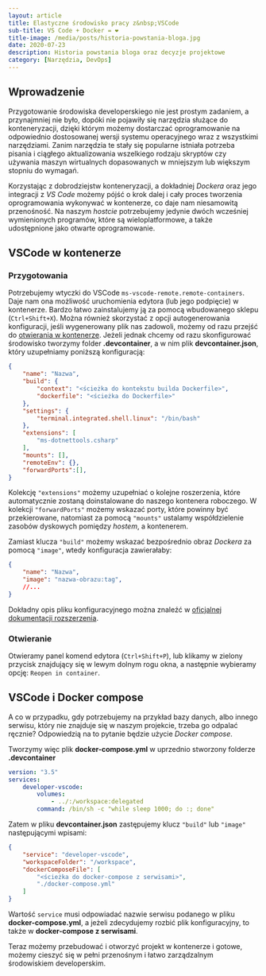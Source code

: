 ```yaml
---
layout: article
title: Elastyczne środowisko pracy z&nbsp;VSCode
sub-title: VS Code + Docker = ❤️
title-image: /media/posts/historia-powstania-bloga.jpg
date: 2020-07-23
description: Historia powstania bloga oraz decyzje projektowe
category: [Narzędzia, DevOps]
---
```


## Wprowadzenie

Przygotowanie środowiska developerskiego nie jest prostym zadaniem, a przynajmniej nie było, dopóki nie pojawiły się narzędzia służące do konteneryzacji,
dzięki którym możemy dostarczać oprogramowanie na odpowiednio dostosowanej wersji systemu operacyjnego wraz z wszystkimi narzędziami.
Zanim narzędzia te stały się popularne istniała potrzeba pisania i ciągłego aktualizowania wszelkiego rodzaju skryptów czy używania maszyn wirtualnych dopasowanych w mniejszym lub większym stopniu do wymagań.

Korzystając z dobrodziejstw konteneryzacji, a dokładniej *Dockera* oraz jego integracji z *VS Code* możemy pójść o krok dalej i cały proces tworzenia oprogramowania wykonywać w kontenerze, co daje nam niesamowitą przenośność.
Na naszym *hostcie* potrzebujemy jedynie dwóch wcześniej wymienionych programów, które są wieloplatformowe, a także udostępnione jako otwarte oprogramowanie.

## VSCode w kontenerze

### Przygotowania
Potrzebujemy wtyczki do VSCode `ms-vscode-remote.remote-containers`. Daje nam ona możliwość uruchomienia edytora (lub jego podpięcie) w kontenerze. Bardzo łatwo zainstalujemy ją za pomocą wbudowanego sklepu (`Ctrl+Shift+X`).
Można również skorzystać z opcji autogenerowania konfiguracji, jeśli wygenerowany plik nas zadowoli, możemy od razu przejść do [otwierania w kontenerze](#otwieranie).
Jeżeli jednak chcemy od razu skonfigurować środowisko tworzymy folder **.devcontainer**, a w nim plik **devcontainer.json**, który uzupełniamy poniższą konfiguracją:

```json
{
    "name": "Nazwa",
    "build": {
        "context": "<ścieżka do kontekstu builda Dockerfile>",
        "dockerfile": "<ścieżka do Dockerfile>"
    },
    "settings": {
        "terminal.integrated.shell.linux": "/bin/bash"
    },
    "extensions": [
        "ms-dotnettools.csharp"
    ],
    "mounts": [],
    "remoteEnv": {},
    "forwardPorts":[],
}
```

Kolekcję `"extensions"` możemy uzupełniać o kolejne roszerzenia, które automatycznie zostaną doinstalowane do naszego kontenera roboczego. W kolekcji `"forwardPorts"` możemy wskazać porty, które powinny być przekierowane, natomiast za pomocą `"mounts"` ustalamy współdzielenie zasobów dyskowych pomiędzy *hostem*, a kontenerem.

Zamiast klucza `"build"` możemy wskazać bezpośrednio obraz *Dockera* za pomocą `"image"`, wtedy konfiguracja zawierałaby:
```json
{
    "name": "Nazwa",
    "image": "nazwa-obrazu:tag",
    //... 
}
```

Dokładny opis pliku konfiguracyjnego można znaleźć w [oficjalnej dokumentacji rozszerzenia](https://code.visualstudio.com/docs/remote/devcontainerjson-reference).

### Otwieranie
Otwieramy panel komend edytora (`Ctrl+Shift+P`), lub klikamy w zielony przycisk znajdujący się w lewym dolnym rogu okna, a następnie wybieramy opcję: `Reopen in container`.

## VSCode i Docker compose
A co w przypadku, gdy potrzebujemy na przykład bazy danych, albo innego serwisu, który nie znajduje się w naszym projekcie, trzeba go odpalać ręcznie?
Odpowiedzią na to pytanie będzie użycie *Docker compose*.

Tworzymy więc plik **docker-compose.yml** w uprzednio stworzony folderze **.devcontainer**

```yaml
version: "3.5"
services:
    developer-vscode:
        volumes:
            - ../:/workspace:delegated
        command: /bin/sh -c "while sleep 1000; do :; done"
```

Zatem w pliku **devcontainer.json** zastępujemy klucz `"build"` lub `"image"` następującymi wpisami:

```json
{
    "service": "developer-vscode",
    "workspaceFolder": "/workspace",
    "dockerComposeFile": [
        "<ścieżka do docker-compose z serwisami>",
        "./docker-compose.yml"
    ]
}
```

Wartość `service` musi odpowiadać nazwie serwisu podanego w pliku **docker-compose.yml**, a jeżeli zdecydujemy rozbić plik konfiguracyjny, to także w **docker-compose z serwisami**.

Teraz możemy przebudować i otworzyć projekt w kontenerze i gotowe, możemy cieszyć się w pełni przenośnym i łatwo zarządzalnym środowiskiem developerskim.